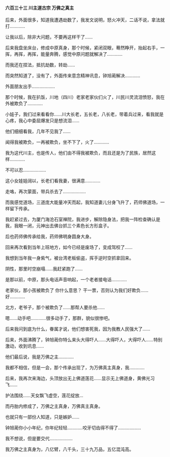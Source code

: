 #### 六百三十三 川主道古宗 万佛之真主

后来，外面很多，知道我遭遇劫数了，我发文说明，怒火冲天，二话不说，拿法就打…………

让我以后，除非大问题，不要再这样干了……

后来我盘坐床台，修成中原真身，那个时候，紧闭双眼，蓦然睁开，抬起右手，一挥，再挥，再挥，能量奔腾，感觉中原问题就解决了…………

而我还在捏法，抵抗劫数，转劫……

而突然知道了，没有了，外面传来意念精神讯息，钟旭蔺解决…………

外面朋友出手………………

那个时候，我在扒饭，川地（四川）老家老家伙们火了，川民川灵流泪愤怒，我在外被欺负了…………

小娃子，我们过来看看你……川大长老，五长老，八长老，带着兵过来，看我就是心疼，我心中委屈爆发只是想流泪……

他们细细看我，几年不见我了……

闻得我被欺负，一再被欺负，坐不下了，火了…………

我为这代川主，也是传人，他们由不得我被欺负，而且还是为了民族，居然这样…………

不可以忍………………

这小女娃娃阔以，长老们看我妻，很满意…………

走咯，再次蒙面，带兵杀去了………………

而我感觉道场，三道庞大能量冲天而起，我知道妻儿分身飞升了，药师佛道场，一样留下传承。

我赶紧过去，为厦门海沧石室禅院，我进步，解除隐身法，把我一阵检查确认是我，我眼一闭，元神出去佛台抓三个素色长方形盒子。

后也药师佛传承给我，药师佛明身圆身大身。

回来再次看到当年上班地方，如今已经是废场了，变成驾校了……

我想到当年我一身紫气，被台湾老板偷盗，挥手逆时空抓拿回来。

阴性，那里时空崩塌……我赶紧跑了……

是那以前，中原，那头电话声音响起，一个老者接电话…………

老家伙，那小孩被欺负了
你什么意思？
干一票，否则认为我们好欺负……
好…………

北方，老爷子，那个被欺负了……那帮人要杀他……

嗯……动手吧…………很多动手了，那群，貌似很惨吧。

后来我问到底为什么，眷属才说，他们想害死我，因为我教人民强大了……

后来，外面沸腾了，钟旭蔺你特么来头大得吓人……大得吓人，大得吓人……特别激动，收到讯息……

他们最后说，我是万佛之主…………

我都不相信，但是一会，那个传承出现了，为万佛真主真身，我…………

后来，我再次来海边，头顶放出无上佛道莲花……显示无上佛道身，黄佛光习飞……

护法围绕……天女飘飞虚空，莲花绽放…

而丹胎内修成了，万佛之主真身，万佛真主真身。

也就只有一部份人知道，只是嫉妒……

钟旭蔺你小小年纪，你年纪轻轻…………咬牙切齿得不得了………………

我不想说，但是要交代………………

我万佛之主真身为，八亿臂，八千头，三十九万品，五亿混沌高。